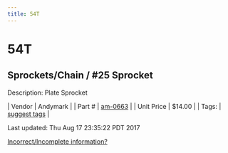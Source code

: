 ```yaml
---
title: 54T
---
```


# 54T
## Sprockets/Chain / #25 Sprocket
Description: 	Plate Sprocket 

| Vendor | Andymark | 
| Part # | [am-0663](http://www.andymark.com/Sprocket-p/am-0663.htm) | 
| Unit Price | $14.00 | 
| Tags: | [suggest tags](https://docs.google.com/forms/d/e/1FAIpQLSeWyY8v3RgOty-MyWmh9U0iivNYN_molChYyS-0U-o-kOAv_g/viewform) | 

Last updated: Thu Aug 17 23:35:22 PDT 2017

 [Incorrect/Incomplete information?](https://docs.google.com/forms/d/e/1FAIpQLSeWyY8v3RgOty-MyWmh9U0iivNYN_molChYyS-0U-o-kOAv_g/viewform)